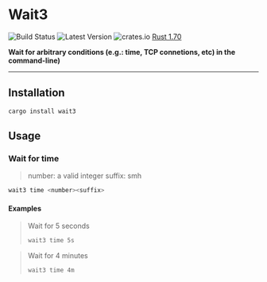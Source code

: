 # Wait3

![Build Status]
![Latest Version]
![crates.io]
[Rust 1.70]

[Build Status]: https://github.com/github-py/wait3/actions/workflows/rust.yml/badge.svg
[Latest Version]: https://img.shields.io/crates/v/wait3.svg
[crates.io]: https://img.shields.io/crates/v/wait3.svg
[Rust 1.70]: https://blog.rust-lang.org/2023/06/01/Rust-1.70.0.html

**Wait for arbitrary conditions (e.g.: time, TCP connetions, etc) in the command-line)**

---


## Installation


```bash
cargo install wait3
```

## Usage


### Wait for time

> number: a valid integer
> suffix: smh

```bash
wait3 time <number><suffix>
```

#### Examples

> Wait for 5 seconds
>
> ```bash
> wait3 time 5s
> ```

> Wait for 4 minutes
>
> ```bash
> wait3 time 4m
> ```
